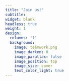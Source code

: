 ```yaml
---
title: "Join us!"
subtitle:
widget: blank
headless: true
weight: 1
design:
  columns: '1'
  background:
    image: teamwork.png
    image_darken: 0
    image_parallax: false
    image_position: top
    image_size: cover
    text_color_light: true
---
```

